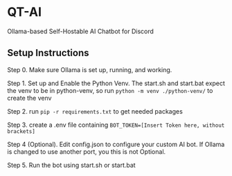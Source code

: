 # QT-AI
Ollama-based Self-Hostable AI Chatbot for Discord

## Setup Instructions

Step 0. Make sure Ollama is set up, running, and working.

Step 1. Set up and Enable the Python Venv. The start.sh and start.bat expect the venv to be in python-venv, so run `python -m venv ./python-venv/` to create the venv

Step 2. run `pip -r requirements.txt` to get needed packages

Step 3. create a .env file containing `BOT_TOKEN=[Insert Token here, without brackets]`

Step 4 (Optional). Edit config.json to configure your custom AI bot. If Ollama is changed to use another port, you this is not Optional.

Step 5. Run the bot using start.sh or start.bat
